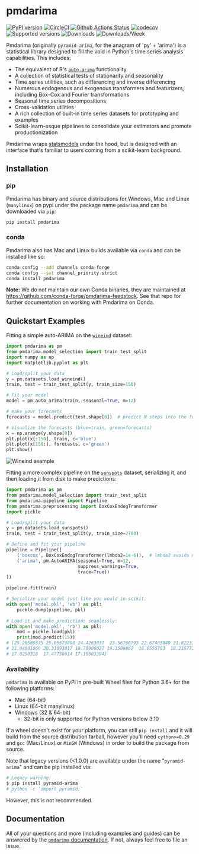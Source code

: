 # pmdarima

[![PyPI version](https://badge.fury.io/py/pmdarima.svg)](https://badge.fury.io/py/pmdarima)
[![CircleCI](https://circleci.com/gh/alkaline-ml/pmdarima.svg?style=svg)](https://circleci.com/gh/alkaline-ml/pmdarima)
[![Github Actions Status](https://github.com/alkaline-ml/pmdarima/workflows/Mac%20and%20Windows%20Builds/badge.svg?branch=master)](https://github.com/alkaline-ml/pmdarima/actions?query=workflow%3A%22Mac+and+Windows+Builds%22+branch%3Amaster)
[![codecov](https://codecov.io/gh/alkaline-ml/pmdarima/branch/master/graph/badge.svg)](https://codecov.io/gh/alkaline-ml/pmdarima)
![Supported versions](https://img.shields.io/badge/python-3.6+-blue.svg)
![Downloads](https://img.shields.io/badge/dynamic/json?color=blue&label=downloads&query=%24.total&url=https%3A%2F%2Fstore.zapier.com%2Fapi%2Frecords%3Fsecret%3D1e061b29db6c4f15af01103d403b0237)
![Downloads/Week](https://img.shields.io/badge/dynamic/json?color=blue&label=downloads%2Fweek&query=%24.weekly&url=https%3A%2F%2Fstore.zapier.com%2Fapi%2Frecords%3Fsecret%3D1e061b29db6c4f15af01103d403b0237)

Pmdarima (originally `pyramid-arima`, for the anagram of 'py' + 'arima') is a statistical
library designed to fill the void in Python's time series analysis capabilities. This includes:

  * The equivalent of R's [`auto.arima`](https://www.rdocumentation.org/packages/forecast/versions/7.3/topics/auto.arima) functionality
  * A collection of statistical tests of stationarity and seasonality
  * Time series utilities, such as differencing and inverse differencing
  * Numerous endogenous and exogenous transformers and featurizers, including Box-Cox and Fourier transformations
  * Seasonal time series decompositions
  * Cross-validation utilities
  * A rich collection of built-in time series datasets for prototyping and examples
  * Scikit-learn-esque pipelines to consolidate your estimators and promote productionization
  
Pmdarima wraps [statsmodels](https://github.com/statsmodels/statsmodels/blob/master/statsmodels)
under the hood, but is designed with an interface that's familiar to users coming
from a scikit-learn background.

## Installation

### pip

Pmdarima has binary and source distributions for Windows, Mac and Linux (`manylinux`) on pypi
under the package name `pmdarima` and can be downloaded via `pip`:

```bash
pip install pmdarima
```

### conda

Pmdarima also has Mac and Linux builds available via `conda` and can be installed like so:

```bash
conda config --add channels conda-forge
conda config --set channel_priority strict
conda install pmdarima
```

**Note:** We do not maintain our own Conda binaries, they are maintained at https://github.com/conda-forge/pmdarima-feedstock.
See that repo for further documentation on working with Pmdarima on Conda.

## Quickstart Examples

Fitting a simple auto-ARIMA on the [`wineind`](https://alkaline-ml.com/pmdarima/modules/generated/pmdarima.datasets.load_wineind.html#pmdarima.datasets.load_wineind) dataset:

```python
import pmdarima as pm
from pmdarima.model_selection import train_test_split
import numpy as np
import matplotlib.pyplot as plt

# Load/split your data
y = pm.datasets.load_wineind()
train, test = train_test_split(y, train_size=150)

# Fit your model
model = pm.auto_arima(train, seasonal=True, m=12)

# make your forecasts
forecasts = model.predict(test.shape[0])  # predict N steps into the future

# Visualize the forecasts (blue=train, green=forecasts)
x = np.arange(y.shape[0])
plt.plot(x[:150], train, c='blue')
plt.plot(x[150:], forecasts, c='green')
plt.show()
```

<img src="http://alkaline-ml.com/img/static/pmdarima_readme_example1.png" alt="Wineind example"/>


Fitting a more complex pipeline on the [`sunspots`](https://www.rdocumentation.org/packages/datasets/versions/3.6.1/topics/sunspots) dataset,
serializing it, and then loading it from disk to make predictions:

```python
import pmdarima as pm
from pmdarima.model_selection import train_test_split
from pmdarima.pipeline import Pipeline
from pmdarima.preprocessing import BoxCoxEndogTransformer
import pickle

# Load/split your data
y = pm.datasets.load_sunspots()
train, test = train_test_split(y, train_size=2700)

# Define and fit your pipeline
pipeline = Pipeline([
    ('boxcox', BoxCoxEndogTransformer(lmbda2=1e-6)),  # lmbda2 avoids negative values
    ('arima', pm.AutoARIMA(seasonal=True, m=12,
                           suppress_warnings=True,
                           trace=True))
])

pipeline.fit(train)

# Serialize your model just like you would in scikit:
with open('model.pkl', 'wb') as pkl:
    pickle.dump(pipeline, pkl)
    
# Load it and make predictions seamlessly:
with open('model.pkl', 'rb') as pkl:
    mod = pickle.load(pkl)
    print(mod.predict(15))
# [25.20580375 25.05573898 24.4263037  23.56766793 22.67463049 21.82231043
# 21.04061069 20.33693017 19.70906027 19.1509862  18.6555793  18.21577243
# 17.8250318  17.47750614 17.16803394]
```


### Availability

`pmdarima` is available on PyPi in pre-built Wheel files for Python 3.6+ for the following platforms:

* Mac (64-bit)
* Linux (64-bit manylinux)
* Windows (32 & 64-bit)
  * 32-bit is only supported for Python versions below 3.10

If a wheel doesn't exist for your platform, you can still `pip install` and it
will build from the source distribution tarball, however you'll need `cython>=0.29`
and `gcc` (Mac/Linux) or `MinGW` (Windows) in order to build the package from source.

Note that legacy versions (<1.0.0) are available under the name
"`pyramid-arima`" and can be pip installed via:

```bash
# Legacy warning:
$ pip install pyramid-arima
# python -c 'import pyramid;'
```

However, this is not recommended.

## Documentation

All of your questions and more (including examples and guides) can be answered by
the [`pmdarima` documentation](https://www.alkaline-ml.com/pmdarima). If not, always
feel free to file an issue.
